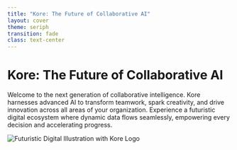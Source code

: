 ```yaml
---
title: "Kore: The Future of Collaborative AI"
layout: cover
theme: seriph
transition: fade
class: text-center
---
```


# Kore: The Future of Collaborative AI

Welcome to the next generation of collaborative intelligence. Kore harnesses advanced AI to transform teamwork, spark creativity, and drive innovation across all areas of your organization. Experience a futuristic digital ecosystem where dynamic data flows seamlessly, empowering every decision and accelerating progress.

<v-motion :initial="{ opacity: 0, x: -50 }" :enter="{ opacity: 1, x: 0, transition: { duration: 0.8 } }">
  <img src="/public/images/kore-future.png" alt="Futuristic Digital Illustration with Kore Logo" style="max-width: 80%; margin: auto;">
</v-motion>

<!-- 
Speaker Notes:
This slide introduces our vision for the future of collaborative AI and sets the stage for the remainder of the presentation.
Highlight how Kore leverages cutting-edge technology to merge creativity with intelligent automation.
Emphasize the dynamic data flow depicted in the futuristic digital illustration, symbolizing the seamless integration of multiple data streams.
The prominently displayed Kore logo represents our commitment to innovation and excellence in AI-driven collaboration.
Invite the audience to imagine a future where advanced AI solutions revolutionize everyday workflows and decision-making processes.
-->
